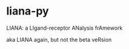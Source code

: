 # liana-py

LIANA: a LIgand-receptor ANalysis frAmework 

aka LIANA again, but not the beta veRsion
